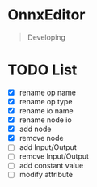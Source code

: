 # OnnxEditor

> Developing

# TODO List

 - [x] rename op name
 - [x] rename op type
 - [x] rename io name
 - [x] rename node io
 - [x] add node
 - [x] remove node
 - [ ] add Input/Output
 - [ ] remove Input/Output
 - [ ] add constant value
 - [ ] modify attribute
